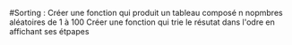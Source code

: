 #Sorting :
Créer une fonction qui produit un tableau composé n nopmbres aléatoires de 1 à 100
Créer une fonction qui trie le résutat dans l'odre en affichant ses étpapes